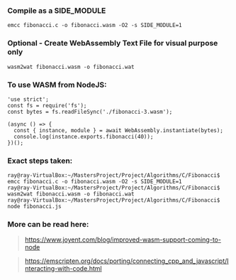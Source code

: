 ### Compile as a SIDE_MODULE

```
emcc fibonacci.c -o fibonacci.wasm -O2 -s SIDE_MODULE=1
```

### Optional - Create WebAssembly Text File for visual purpose only
```
wasm2wat fibonacci.wasm -o fibonacci.wat
```

### To use WASM from NodeJS:

```
'use strict';
const fs = require('fs');
const bytes = fs.readFileSync('./fibonacci-3.wasm');

(async () => {
  const { instance, module } = await WebAssembly.instantiate(bytes);
  console.log(instance.exports.fibonacci(40));
})();
```

### Exact steps taken:
```
ray@ray-VirtualBox:~/MastersProject/Project/Algorithms/C/Fibonacci$ emcc fibonacci.c -o fibonacci.wasm -O2 -s SIDE_MODULE=1
ray@ray-VirtualBox:~/MastersProject/Project/Algorithms/C/Fibonacci$ wasm2wat fibonacci.wasm -o fibonacci.wat
ray@ray-VirtualBox:~/MastersProject/Project/Algorithms/C/Fibonacci$ node fibonacci.js
```

### More can be read here:

> https://www.joyent.com/blog/improved-wasm-support-coming-to-node

> https://emscripten.org/docs/porting/connecting_cpp_and_javascript/Interacting-with-code.html
